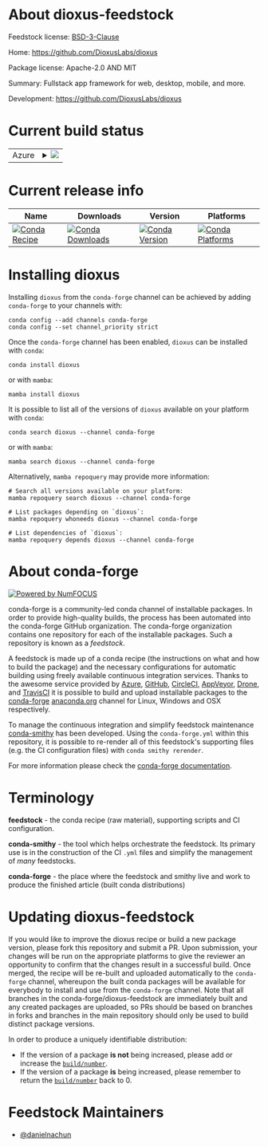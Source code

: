 About dioxus-feedstock
======================

Feedstock license: [BSD-3-Clause](https://github.com/conda-forge/dioxus-feedstock/blob/main/LICENSE.txt)

Home: https://github.com/DioxusLabs/dioxus

Package license: Apache-2.0 AND MIT

Summary: Fullstack app framework for web, desktop, mobile, and more.

Development: https://github.com/DioxusLabs/dioxus

Current build status
====================


<table>
    
  <tr>
    <td>Azure</td>
    <td>
      <details>
        <summary>
          <a href="https://dev.azure.com/conda-forge/feedstock-builds/_build/latest?definitionId=23643&branchName=main">
            <img src="https://dev.azure.com/conda-forge/feedstock-builds/_apis/build/status/dioxus-feedstock?branchName=main">
          </a>
        </summary>
        <table>
          <thead><tr><th>Variant</th><th>Status</th></tr></thead>
          <tbody><tr>
              <td>linux_64</td>
              <td>
                <a href="https://dev.azure.com/conda-forge/feedstock-builds/_build/latest?definitionId=23643&branchName=main">
                  <img src="https://dev.azure.com/conda-forge/feedstock-builds/_apis/build/status/dioxus-feedstock?branchName=main&jobName=linux&configuration=linux%20linux_64_" alt="variant">
                </a>
              </td>
            </tr><tr>
              <td>osx_64</td>
              <td>
                <a href="https://dev.azure.com/conda-forge/feedstock-builds/_build/latest?definitionId=23643&branchName=main">
                  <img src="https://dev.azure.com/conda-forge/feedstock-builds/_apis/build/status/dioxus-feedstock?branchName=main&jobName=osx&configuration=osx%20osx_64_" alt="variant">
                </a>
              </td>
            </tr><tr>
              <td>win_64</td>
              <td>
                <a href="https://dev.azure.com/conda-forge/feedstock-builds/_build/latest?definitionId=23643&branchName=main">
                  <img src="https://dev.azure.com/conda-forge/feedstock-builds/_apis/build/status/dioxus-feedstock?branchName=main&jobName=win&configuration=win%20win_64_" alt="variant">
                </a>
              </td>
            </tr>
          </tbody>
        </table>
      </details>
    </td>
  </tr>
</table>

Current release info
====================

| Name | Downloads | Version | Platforms |
| --- | --- | --- | --- |
| [![Conda Recipe](https://img.shields.io/badge/recipe-dioxus-green.svg)](https://anaconda.org/conda-forge/dioxus) | [![Conda Downloads](https://img.shields.io/conda/dn/conda-forge/dioxus.svg)](https://anaconda.org/conda-forge/dioxus) | [![Conda Version](https://img.shields.io/conda/vn/conda-forge/dioxus.svg)](https://anaconda.org/conda-forge/dioxus) | [![Conda Platforms](https://img.shields.io/conda/pn/conda-forge/dioxus.svg)](https://anaconda.org/conda-forge/dioxus) |

Installing dioxus
=================

Installing `dioxus` from the `conda-forge` channel can be achieved by adding `conda-forge` to your channels with:

```
conda config --add channels conda-forge
conda config --set channel_priority strict
```

Once the `conda-forge` channel has been enabled, `dioxus` can be installed with `conda`:

```
conda install dioxus
```

or with `mamba`:

```
mamba install dioxus
```

It is possible to list all of the versions of `dioxus` available on your platform with `conda`:

```
conda search dioxus --channel conda-forge
```

or with `mamba`:

```
mamba search dioxus --channel conda-forge
```

Alternatively, `mamba repoquery` may provide more information:

```
# Search all versions available on your platform:
mamba repoquery search dioxus --channel conda-forge

# List packages depending on `dioxus`:
mamba repoquery whoneeds dioxus --channel conda-forge

# List dependencies of `dioxus`:
mamba repoquery depends dioxus --channel conda-forge
```


About conda-forge
=================

[![Powered by
NumFOCUS](https://img.shields.io/badge/powered%20by-NumFOCUS-orange.svg?style=flat&colorA=E1523D&colorB=007D8A)](https://numfocus.org)

conda-forge is a community-led conda channel of installable packages.
In order to provide high-quality builds, the process has been automated into the
conda-forge GitHub organization. The conda-forge organization contains one repository
for each of the installable packages. Such a repository is known as a *feedstock*.

A feedstock is made up of a conda recipe (the instructions on what and how to build
the package) and the necessary configurations for automatic building using freely
available continuous integration services. Thanks to the awesome service provided by
[Azure](https://azure.microsoft.com/en-us/services/devops/), [GitHub](https://github.com/),
[CircleCI](https://circleci.com/), [AppVeyor](https://www.appveyor.com/),
[Drone](https://cloud.drone.io/welcome), and [TravisCI](https://travis-ci.com/)
it is possible to build and upload installable packages to the
[conda-forge](https://anaconda.org/conda-forge) [anaconda.org](https://anaconda.org/)
channel for Linux, Windows and OSX respectively.

To manage the continuous integration and simplify feedstock maintenance
[conda-smithy](https://github.com/conda-forge/conda-smithy) has been developed.
Using the ``conda-forge.yml`` within this repository, it is possible to re-render all of
this feedstock's supporting files (e.g. the CI configuration files) with ``conda smithy rerender``.

For more information please check the [conda-forge documentation](https://conda-forge.org/docs/).

Terminology
===========

**feedstock** - the conda recipe (raw material), supporting scripts and CI configuration.

**conda-smithy** - the tool which helps orchestrate the feedstock.
                   Its primary use is in the construction of the CI ``.yml`` files
                   and simplify the management of *many* feedstocks.

**conda-forge** - the place where the feedstock and smithy live and work to
                  produce the finished article (built conda distributions)


Updating dioxus-feedstock
=========================

If you would like to improve the dioxus recipe or build a new
package version, please fork this repository and submit a PR. Upon submission,
your changes will be run on the appropriate platforms to give the reviewer an
opportunity to confirm that the changes result in a successful build. Once
merged, the recipe will be re-built and uploaded automatically to the
`conda-forge` channel, whereupon the built conda packages will be available for
everybody to install and use from the `conda-forge` channel.
Note that all branches in the conda-forge/dioxus-feedstock are
immediately built and any created packages are uploaded, so PRs should be based
on branches in forks and branches in the main repository should only be used to
build distinct package versions.

In order to produce a uniquely identifiable distribution:
 * If the version of a package **is not** being increased, please add or increase
   the [``build/number``](https://docs.conda.io/projects/conda-build/en/latest/resources/define-metadata.html#build-number-and-string).
 * If the version of a package **is** being increased, please remember to return
   the [``build/number``](https://docs.conda.io/projects/conda-build/en/latest/resources/define-metadata.html#build-number-and-string)
   back to 0.

Feedstock Maintainers
=====================

* [@danielnachun](https://github.com/danielnachun/)

